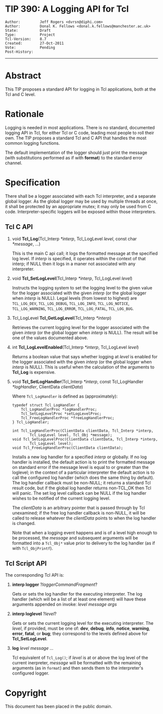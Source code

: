 # TIP 390: A Logging API for Tcl
	Author:         Jeff Rogers <dvrsn@diphi.com>
	Author:         Donal K. Fellows <donal.k.fellows@manchester.ac.uk>
	State:          Draft
	Type:           Project
	Tcl-Version:    8.7
	Created:        27-Oct-2011
	Vote:           Pending
	Post-History:	
-----

# Abstract

This TIP proposes a standard API for logging in Tcl applications, both at the
Tcl and C level.

# Rationale

Logging is needed in most applications.  There is no standard, documented
logging API in Tcl, for either Tcl or C code, leading most people to roll
their own. The TIP proposes a standard Tcl and C API that handles the most
common logging functions.

The default implementation of the logger should just print the message \(with
substitutions performed as if with **format**\) to the standard error
channel.

# Specification

There shall be a logger associated with each Tcl interpreter, and a separate
global logger. As the global logger may be used by multiple threads at once,
it shall be protected by an appropriate mutex; it may only be used from C
code. Interpreter-specific loggers will be exposed within those interpreters.

## Tcl C API

 1. void **Tcl\_Log**\(Tcl\_Interp _\*interp_, Tcl\_LogLevel _level_, const
    char _\*message_, ...\)

    This is the main C api call; it logs the formatted message at the
    specified log level. If _interp_ is specified, it operates within the
    context of that interp; if NULL then it logs in a maner not associated
    with any interpreter.

 2. void **Tcl\_SetLogLevel**\(Tcl\_Interp _\*interp_, Tcl\_LogLevel _level_\)

    Instructs the logging system to set the logging level to the given value
    for the logger associated with the given _interp_ (or the global logger
    when _interp_ is NULL).  Legal levels (from lowest to highest) are
    `TCL_LOG_DEV`, `TCL_LOG_DEBUG`, `TCL_LOG_INFO`, `TCL_LOG_NOTICE`,
    `TCL_LOG_WARNING`, `TCL_LOG_ERROR`, `TCL_LOG_FATAL`, `TCL_LOG_BUG`.

 3. Tcl\_LogLevel **Tcl\_GetLogLevel**\(Tcl\_Interp _\*interp_\)
 
    Retrieves the current logging level for the logger associated with the
    given _interp_ (or the global logger when _interp_ is NULL). The result
    will be one of the values documented above.

 4. int **Tcl\_LogLevelEnabled**\(Tcl\_Interp _\*interp_, Tcl\_LogLevel _level_\)
 
    Returns a boolean value that says whether logging at _level_ is enabled for
    the logger associated with the given _interp_ (or the global logger when
    _interp_ is NULL). This is useful when the calculation of the arguments to
    **Tcl\_Log** is expensive.

 5. void **Tcl\_SetLogHandler**\(Tcl\_Interp _\*interp_, const Tcl\_LogHandler _\*logHandler_, ClientData _clientData_\)

    Where `Tcl_LogHandler` is defined as (approximately):

	    typedef struct Tcl_LogHandler {
	        Tcl_LogHandlerProc *logHandlerProc;
	        Tcl_SetLogLevelProc *setLogLevelProc;
	        Tcl_FreeLogHandlerProc *freeLogHandlerProc;
	    } Tcl_LogHandler;

	    int Tcl_LogHandlerProc(ClientData clientData, Tcl_Interp *interp,
	            Tcl_LogLevel level, Tcl_Obj *message);
	    void Tcl_SetLogLevelProc(ClientData clientData, Tcl_Interp *interp,
	            Tcl_LogLevel level);
	    void Tcl_FreeLogHandlerProc(ClientData clientData);

    Installs a new log handler for a specified _interp_ or globally.  If no
    log handler is installed, the default action is to print the formatted
    message on standard error if the message level is equal to or greater than
    the loglevel; in the context of a particular interpreter the default
    action is to call the configured log handler \(which does the same thing
    by default\). The log handler callback must be non-NULL; it returns a
    standard Tcl result code, but if the global log handler returns non-TCL_OK
    then Tcl will panic. The set log level callback can be NULL if the log
    handler wishes to be notified of the current logging level.

    The _clientData_ is an arbitrary pointer that is passed through by Tcl
    unexamined; if the free log handler callback is non-NULL, it will be
    called to release whatever the _clientData_ points to when the log handler
    is changed.

    Note that when a logging event happens and is of a level high enough to be
    processed, the _message_ and subsequent arguments will be formatted into a
    `Tcl_Obj*` value prior to delivery to the log handler (as if with
    `Tcl_ObjPrintf`).

## Tcl Script API

The corresponding Tcl API is:

 1. **interp logger** ?_loggerCommandFragment_?

    Gets or sets the log handler for the executing interpreter.  The log
    handler (which will be a list of at least one element) will have these
    arguments appended on invoke: _level message args_

 2. **interp loglevel** ?_level_?
 
    Gets or sets the current logging level for the executing interpreter. The
    _level_, if provided, must be one of: **dev**, **debug**, **info**,
    **notice**, **warning**, **error**, **fatal**, or **bug**; they correspond
    to the levels defined above for **Tcl\_SetLogLevel**.

 3. **log** _level message ..._

    Tcl equivalent of `Tcl_Log()`; if _level_ is at or above the log level of
    the current inerpreter, _message_ will be formatted with the remaining
    arguments (as in `format`) and then sends them to the interpreter's
    configured logger.

# Copyright

This document has been placed in the public domain.
